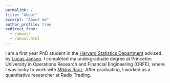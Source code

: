 ```yaml
---
permalink: /
title: "About"
excerpt: "About me"
author_profile: true
redirect_from: 
  - /about/
  - /about.html
---
```


I am a first year PhD student in the [Harvard Statistics Department](https://statistics.fas.harvard.edu/) advised by [Lucas Janson](http://lucasjanson.fas.harvard.edu/). I completed my undergraduate degree at Princeton University in Operations Research and Financial Engineering (ORFE), where I was lucky  to work with [Miklos Racz](https://racz.statistics.northwestern.edu/). After graduating, I worked as a quantitative researcher at Radix Trading.


